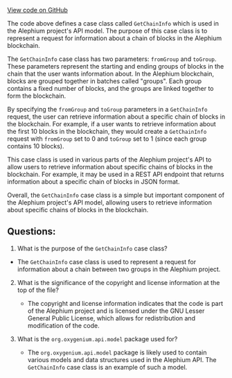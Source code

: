 [View code on GitHub](https://github.com/oxygenium/oxygenium/api/src/main/scala/org/oxygenium/api/model/GetChainInfo.scala)

The code above defines a case class called `GetChainInfo` which is used in the Alephium project's API model. The purpose of this case class is to represent a request for information about a chain of blocks in the Alephium blockchain. 

The `GetChainInfo` case class has two parameters: `fromGroup` and `toGroup`. These parameters represent the starting and ending groups of blocks in the chain that the user wants information about. In the Alephium blockchain, blocks are grouped together in batches called "groups". Each group contains a fixed number of blocks, and the groups are linked together to form the blockchain. 

By specifying the `fromGroup` and `toGroup` parameters in a `GetChainInfo` request, the user can retrieve information about a specific chain of blocks in the blockchain. For example, if a user wants to retrieve information about the first 10 blocks in the blockchain, they would create a `GetChainInfo` request with `fromGroup` set to 0 and `toGroup` set to 1 (since each group contains 10 blocks). 

This case class is used in various parts of the Alephium project's API to allow users to retrieve information about specific chains of blocks in the blockchain. For example, it may be used in a REST API endpoint that returns information about a specific chain of blocks in JSON format. 

Overall, the `GetChainInfo` case class is a simple but important component of the Alephium project's API model, allowing users to retrieve information about specific chains of blocks in the blockchain.
## Questions: 
 1. What is the purpose of the `GetChainInfo` case class?
   - The `GetChainInfo` case class is used to represent a request for information about a chain between two groups in the Alephium project.
   
2. What is the significance of the copyright and license information at the top of the file?
   - The copyright and license information indicates that the code is part of the Alephium project and is licensed under the GNU Lesser General Public License, which allows for redistribution and modification of the code.
   
3. What is the `org.oxygenium.api.model` package used for?
   - The `org.oxygenium.api.model` package is likely used to contain various models and data structures used in the Alephium API. The `GetChainInfo` case class is an example of such a model.